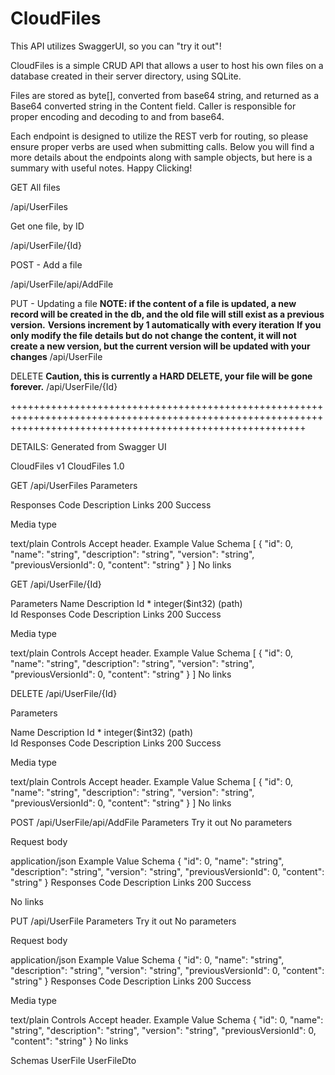 # CloudFiles

This API utilizes SwaggerUI, so you can "try it out"!

CloudFiles is a simple CRUD API that allows a user to host his own files on a database created in their server directory, using SQLite. 

Files are stored as byte[], converted from base64 string, and returned as a Base64 converted string in the Content field. 
Caller is responsible for proper encoding and decoding to and from base64.

Each endpoint is designed to utilize the REST verb for routing, so please ensure proper verbs are used when submitting calls.
Below you will find a more details about the endpoints along with sample objects, but here is a summary with useful notes. Happy Clicking!

GET All files

  ​/api​/UserFiles

Get one file, by ID

  ​/api​/UserFile​/{Id}

POST - Add a file

  ​/api​/UserFile​/api​/AddFile
  
PUT - Updating a file
**NOTE: if the content of a file is updated, a new record will be created in the db, and the old file will still exist as a previous version.**
**Versions increment by 1 automatically with every iteration**
**If you only modify the file details but do not change the content, it will not create a new version, but the current version will be updated with your changes**
  ​/api​/UserFile

DELETE
**Caution, this is currently a HARD DELETE, your file will be gone forever.**
​/api​/UserFile​/{Id}

+++++++++++++++++++++++++++++++++++++++++++++++++++++++++++++++++++++++++++++++++++++++++++++++++++++++++++++++++++++++++++++++++++++++++++++++++++++++++++++++

DETAILS: 
Generated from Swagger UI

CloudFiles v1
CloudFiles
 1.0 
 
GET
​/api​/UserFiles
Parameters

Responses
Code	Description	Links
200	
Success

Media type

text/plain
Controls Accept header.
Example Value
Schema
[
  {
    "id": 0,
    "name": "string",
    "description": "string",
    "version": "string",
    "previousVersionId": 0,
    "content": "string"
  }
]
No links

GET
​/api​/UserFile​/{Id}

Parameters
Name	Description
Id *
integer($int32)
(path)	
Id
Responses
Code	Description	Links
200	
Success

Media type

text/plain
Controls Accept header.
Example Value
Schema
[
  {
    "id": 0,
    "name": "string",
    "description": "string",
    "version": "string",
    "previousVersionId": 0,
    "content": "string"
  }
]
No links

DELETE
​/api​/UserFile​/{Id}

Parameters

Name	Description
Id *
integer($int32)
(path)	
Id
Responses
Code	Description	Links
200	
Success

Media type

text/plain
Controls Accept header.
Example Value
Schema
[
  {
    "id": 0,
    "name": "string",
    "description": "string",
    "version": "string",
    "previousVersionId": 0,
    "content": "string"
  }
]
No links

POST
​/api​/UserFile​/api​/AddFile
Parameters
Try it out
No parameters

Request body

application/json
Example Value
Schema
{
  "id": 0,
  "name": "string",
  "description": "string",
  "version": "string",
  "previousVersionId": 0,
  "content": "string"
}
Responses
Code	Description	Links
200	
Success

No links

PUT
​/api​/UserFile
Parameters
Try it out
No parameters

Request body

application/json
Example Value
Schema
{
  "id": 0,
  "name": "string",
  "description": "string",
  "version": "string",
  "previousVersionId": 0,
  "content": "string"
}
Responses
Code	Description	Links
200	
Success

Media type

text/plain
Controls Accept header.
Example Value
Schema
{
  "id": 0,
  "name": "string",
  "description": "string",
  "version": "string",
  "previousVersionId": 0,
  "content": "string"
}
No links

Schemas
UserFile
UserFileDto
